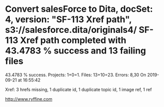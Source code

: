 # Convert salesForce to Dita, docSet: 4, version: "SF-113 Xref path", s3://salesforce.dita/originals4/ SF-113 Xref path completed with 43.4783 % success and 13 failing files

43.4783 % success. Projects: 1+0=1.  Files: 13+10=23. Errors: 8,30  On 2019-09-21 at 16:55:42

Xref: 3 hrefs missing, 1 duplicate id, 1 duplicate topic id, 1 image ref, 1 ref



http://www.ryffine.com
